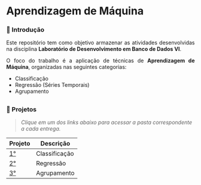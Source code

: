 # Aprendizagem de Máquina

<div align="justify">

### 📌 Introdução

Este repositório tem como objetivo armazenar as atividades desenvolvidas na disciplina **Laboratório de Desenvolvimento em Banco de Dados VI**.

O foco do trabalho é a aplicação de técnicas de **Aprendizagem de Máquina**, organizadas nas seguintes categorias:

- Classificação  
- Regressão (Séries Temporais)  
- Agrupamento  

</div>

##

### 📂 Projetos

> _Clique em um dos links abaixo para acessar a pasta correspondente a cada entrega._

<div align="left">

| Projeto | Descrição     |
|---------|---------------|
| [1°](https://github.com/RebecaGama/Aprendizagem-de-Maquina/tree/main/Classifica%C3%A7%C3%A3o) | Classificação |
| [2°](https://github.com/RebecaGama/Aprendizagem-de-Maquina/tree/main/Regress%C3%A3o)          | Regressão     |
| [3°](https://github.com/RebecaGama/Aprendizagem-de-Maquina/tree/main/Agrupamento)             | Agrupamento   |

</div>
